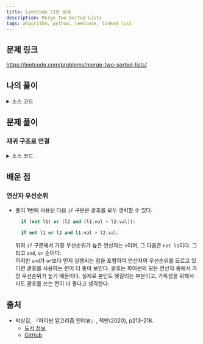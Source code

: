 ```yaml
---
title: LeetCode 21번 문제
description: Merge Two Sorted Lists
tags: algorithm, python, leetcode, linked_list
---
```


## 문제 링크

https://leetcode.com/problems/merge-two-sorted-lists/

## 나의 풀이

<details>
<summary>소스 코드</summary>
<div markdown="1">

```python
class ListNode:
    def __init__(self, val=0, next=None):
        self.val = val
        self.next = next


class Solution:
    def my_solution(self, l1: ListNode, l2: ListNode) -> ListNode:
        # 빈 연결 리스트의 경우
        if not l1 and not l2:
            return None
        if not l1:
            return l2
        if not l2:
            return l1

        # 연결 리스트의 머리와 현재 위치를 초기화
        merged_node = curr_node = None

        # 두 리스트 병합 수행
        while l1 and l2:
            if l1.val >= l2.val:
                if not curr_node:
                    merged_node = curr_node = ListNode(l2.val)
                else:
                    curr_node.next = ListNode(l2.val)
                    curr_node = curr_node.next
                l2 = l2.next
            else:
                if not curr_node:
                    merged_node = curr_node = ListNode(l1.val)
                else:
                    curr_node.next = ListNode(l1.val)
                    curr_node = curr_node.next
                l1 = l1.next

        # 연결 리스트에 요소가 남았다면 남은 요소를 모조리 연결
        if not l1:
            while l2:
                curr_node.next = ListNode(l2.val)
                curr_node = curr_node.next
                l2 = l2.next
        else:
            while l1:
                curr_node.next = ListNode(l1.val)
                curr_node = curr_node.next
                l1 = l1.next

        return merged_node
```

</div>
</details>

## 문제 풀이

### 재귀 구조로 연결

<details>
<summary>소스 코드</summary>
<div markdown="1">

```python
class ListNode:
    def __init__(self, val=0, next=None):
        self.val = val
        self.next = next


class Solution:
    def solution1(self, l1: ListNode, l2: ListNode) -> ListNode:
        # l1과 l2 값을 비교, 작은 값을 왼쪽(l1)으로 스왑
        if (not l1) or (l2 and (l1.val > l2.val)):
            l1, l2 = l2, l1
            
        # l1의 next를 재귀 호출
        # 최종적으로 모두 백트래킹으로 엮이면서 하나의 연결 리스트로 병합
        if l1:
            l1.next = self.solution1(l1.next, l2)
        return l1
```

</div>
</details>

## 배운 점

### 연산자 우선순위

- 풀이 1번에 사용된 다음 `if` 구문은 괄호를 모두 생략할 수 있다.
  ```python
    if (not l1) or (l2 and (l1.val > l2.val)):
  ```
  ```python
    if not l1 or l2 and l1.val > l2.val:
  ```
  위의 `if` 구문에서 가장 우선순위가 높은 연산자는 `>`이며, 그 다음은 `not l1`이다. 그리고 `and`, `or` 순이다.  
  하지만 `and`가 `or`보다 먼저 실행되는 점을 포함하여 연산자의 우선순위를 모르고 있다면 괄호를 사용하는 편이 더 좋아 보인다. 괄호는 파이썬의 모든 연산자 중에서 가장 우선순위가 높기 때문이다. 실제로 본인도 헷갈리는 부분이고, 가독성을 위해서라도 괄호를 쓰는 편이 더 좋다고 생각한다.

## 출처

- 박상길, 『파이썬 알고리즘 인터뷰』, 책만(2020), p213-218.
  - [도서 정보](https://www.onlybook.co.kr/entry/algorithm-interview)
  - [GitHub](https://github.com/onlybooks/algorithm-interview)
